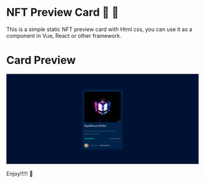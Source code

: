 # NFT Preview Card :space_invader: :space_invader:
This is a simple static NFT preview card with Html css, you can use it as a component in Vue, React  or other framework.

# Card Preview

![NFT Preview Card](/images/nft-preview-card.png#gh-dark-mode-only)

Enjoy!!!!! :space_invader:
